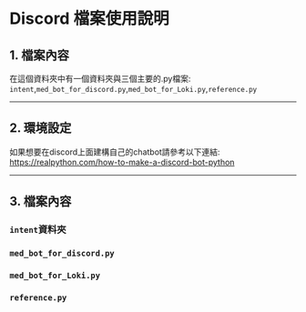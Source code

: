 # Discord 檔案使用說明
## 1. 檔案內容
在這個資料夾中有一個資料夾與三個主要的.py檔案: `intent`,`med_bot_for_discord.py`,`med_bot_for_Loki.py`,`reference.py`

----
## 2. 環境設定
如果想要在discord上面建構自己的chatbot請參考以下連結: 
https://realpython.com/how-to-make-a-discord-bot-python

----

## 3. 檔案內容
###  `intent`資料夾

### `med_bot_for_discord.py`

### `med_bot_for_Loki.py`

### `reference.py`


